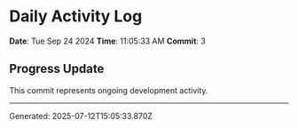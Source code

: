 # Daily Activity Log

**Date**: Tue Sep 24 2024
**Time**: 11:05:33 AM
**Commit**: 3

## Progress Update

This commit represents ongoing development activity.

---
Generated: 2025-07-12T15:05:33.870Z
